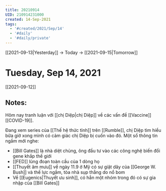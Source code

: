 ```yaml
---
title: 20210914
UID: 210914231000
created: 14-Sep-2021
tags:
  - '#created/2021/Sep/14'
  - '#daily'
  - '#daily/private'
---
```

[[2021-09-13|Yesterday]] -> Today -> [[2021-09-15|Tomorrow]]
# Tuesday, Sep 14, 2021
[[2021-09-12]]
## Notes:
Hôm nay tranh luận với [[chị Diệp|chị Diệp]] về các vấn đề [[Vaccine]] [[COVID-19]].

Đang xem series của [[Thế hệ thức tỉnh]] trên [[Rumble]], chị Diệp tìm hiểu bữa giờ xong mình có cảm giác chị Diệp bị cuốn vào đó.
Một số thông tin ngầm mới nghe:
- [[Bill Gates]] là nhà diệt chủng, ông đầu tư vào các công nghệ biến đổi gene khắp thế giới
- [[FED]] lũng đoạn toàn cầu của 1 dòng họ
- [[Thuyết âm mưu]] về ngày 11.9 ở Mỹ có sự giật dây của [[George W. Bush]] và thế lực ngầm, tòa nhà sụp thẳng do nổ bom
- Về [[Eugenics|Thuyết ưu sinh]], có hẳn một nhóm trong đó có sự gia nhập của [[Bill Gates]]